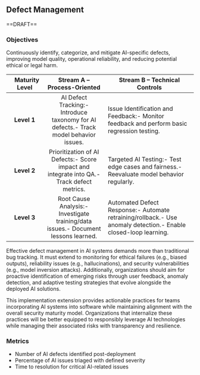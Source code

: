 ## Defect Management

==DRAFT==

### Objectives
Continuously identify, categorize, and mitigate AI-specific defects, improving model quality, operational reliability, and reducing potential ethical or legal harm.

|⠀**Maturity Level** | **Stream A – Process-Oriented** | **Stream B – Technical Controls** |
|:-:|:-:|---|
| **Level 1** | AI Defect Tracking:- Introduce taxonomy for AI defects.- Track model behavior issues. | Issue Identification and Feedback:- Monitor feedback and perform basic regression testing. |
| **Level 2** | Prioritization of AI Defects:- Score impact and integrate into QA.- Track defect metrics. | Targeted AI Testing:- Test edge cases and fairness.- Reevaluate model behavior regularly. |
| **Level 3** | Root Cause Analysis:- Investigate training/data issues.- Document lessons learned. | Automated Defect Response:- Automate retraining/rollback.- Use anomaly detection.- Enable closed-loop learning. |

Effective defect management in AI systems demands more than traditional bug tracking. It must extend to monitoring for ethical failures (e.g., biased outputs), reliability issues (e.g., hallucinations), and security vulnerabilities (e.g., model inversion attacks). Additionally, organizations should aim for proactive identification of emerging risks through user feedback, anomaly detection, and adaptive testing strategies that evolve alongside the deployed AI solutions.

This implementation extension provides actionable practices for teams incorporating AI systems into software while maintaining alignment with the overall security maturity model. Organizations that internalize these practices will be better equipped to responsibly leverage AI technologies while managing their associated risks with transparency and resilience.

### Metrics
* Number of AI defects identified post-deployment
* Percentage of AI issues triaged with defined severity
* Time to resolution for critical AI-related issues


